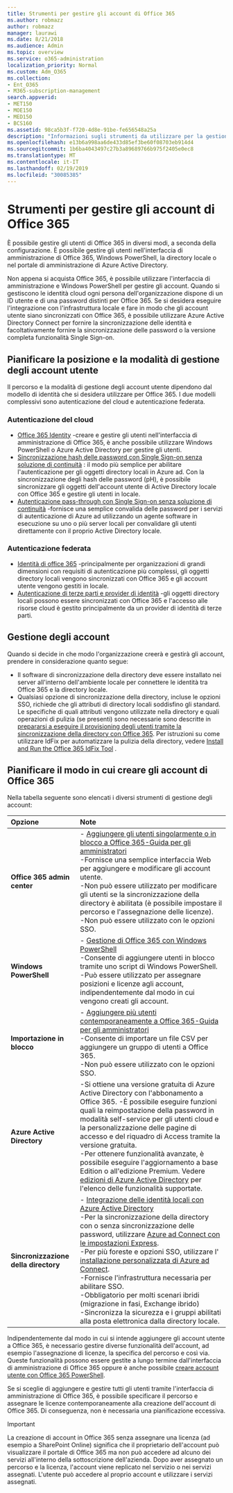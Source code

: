 ```yaml
---
title: Strumenti per gestire gli account di Office 365
ms.author: robmazz
author: robmazz
manager: laurawi
ms.date: 8/21/2018
ms.audience: Admin
ms.topic: overview
ms.service: o365-administration
localization_priority: Normal
ms.custom: Adm_O365
ms.collection:
- Ent_O365
- M365-subscription-management
search.appverid:
- MET150
- MOE150
- MED150
- BCS160
ms.assetid: 98ca5b3f-f720-4d8e-91be-fe656548a25a
description: "Informazioni sugli strumenti da utilizzare per la gestione degli utenti di Office 365 e sul modo in cui è possibile utilizzare dipende dalla modalità di gestione delle identità dell'utente. "
ms.openlocfilehash: e13b6a998aa6de433d85ef3be60f08703eb914d4
ms.sourcegitcommit: 1b6ba4043497c27b3a89689766b975f2405e0ec8
ms.translationtype: MT
ms.contentlocale: it-IT
ms.lasthandoff: 02/19/2019
ms.locfileid: "30085385"
---
```

# <a name="tools-to-manage-office-365-accounts"></a>Strumenti per gestire gli account di Office 365

È possibile gestire gli utenti di Office 365 in diversi modi, a seconda della configurazione. È possibile gestire gli utenti nell'interfaccia di amministrazione di Office 365, Windows PowerShell, la directory locale o nel portale di amministrazione di Azure Active Directory. 

Non appena si acquista Office 365, è possibile utilizzare l'interfaccia di amministrazione e Windows PowerShell per gestire gli account. Quando si gestiscono le identità cloud ogni persona dell'organizzazione dispone di un ID utente e di una password distinti per Office 365. Se si desidera eseguire l'integrazione con l'infrastruttura locale e fare in modo che gli account utente siano sincronizzati con Office 365, è possibile utilizzare Azure Active Directory Connect per fornire la sincronizzazione delle identità e facoltativamente fornire la sincronizzazione delle password o la versione completa funzionalità Single Sign-on.
  
## <a name="plan-for-where-and-how-you-will-manage-your-user-accounts"></a>Pianificare la posizione e la modalità di gestione degli account utente

Il percorso e la modalità di gestione degli account utente dipendono dal modello di identità che si desidera utilizzare per Office 365. I due modelli complessivi sono autenticazione del cloud e autenticazione federata.
  
### <a name="cloud-authentication"></a>Autenticazione del cloud

- [Office 365 Identity](about-office-365-identity.md) -creare e gestire gli utenti nell'interfaccia di amministrazione di Office 365, è anche possibile utilizzare Windows PowerShell o Azure Active Directory per gestire gli utenti.
- [Sincronizzazione hash delle password con Single Sign-on senza soluzione di continuità](about-office-365-identity.md) : il modo più semplice per abilitare l'autenticazione per gli oggetti directory locali in Azure ad. Con la sincronizzazione degli hash delle password (pH), è possibile sincronizzare gli oggetti dell'account utente di Active Directory locale con Office 365 e gestire gli utenti in locale. 
- [Autenticazione pass-through con Single Sign-on senza soluzione di continuità](about-office-365-identity.md) -fornisce una semplice convalida delle password per i servizi di autenticazione di Azure ad utilizzando un agente software in esecuzione su uno o più server locali per convalidare gli utenti direttamente con il proprio Active Directory locale. 
    
### <a name="federated-authentication"></a>Autenticazione federata

- [Identità di office 365](about-office-365-identity.md) -principalmente per organizzazioni di grandi dimensioni con requisiti di autenticazione più complessi, gli oggetti directory locali vengono sincronizzati con Office 365 e gli account utente vengono gestiti in locale. 
- [Autenticazione di terze parti e provider di identità](about-office-365-identity.md) -gli oggetti directory locali possono essere sincronizzati con Office 365 e l'accesso alle risorse cloud è gestito principalmente da un provider di identità di terze parti. 
    
## <a name="managing-accounts"></a>Gestione degli account

Quando si decide in che modo l'organizzazione creerà e gestirà gli account, prendere in considerazione quanto segue:
  
- Il software di sincronizzazione della directory deve essere installato nei server all'interno dell'ambiente locale per connettere le identità tra Office 365 e la directory locale.
- Qualsiasi opzione di sincronizzazione della directory, incluse le opzioni SSO, richiede che gli attributi di directory locali soddisfino gli standard. Le specifiche di quali attributi vengono utilizzate nella directory e quali operazioni di pulizia (se presenti) sono necessarie sono descritte in [prepararsi a eseguire il provisioning degli utenti tramite la sincronizzazione della directory con Office 365](prepare-for-directory-synchronization.md). Per istruzioni su come utilizzare IdFix per automatizzare la pulizia della directory, vedere [Install and Run the Office 365 IdFix Tool](install-and-run-idfix.md) . 
    
## <a name="plan-how-you-are-going-to-create-office-365-accounts"></a>Pianificare il modo in cui creare gli account di Office 365
Nella tabella seguente sono elencati i diversi strumenti di gestione degli account:
    
|**Opzione**|**Note**|
|:-----|:-----|
|**Office 365 admin center** | - [Aggiungere gli utenti singolarmente o in blocco a Office 365-Guida per gli amministratori](https://support.office.com/article/1970f7d6-03b5-442f-b385-5880b9c256ec) <br> -Fornisce una semplice interfaccia Web per aggiungere e modificare gli account utente. <br> -Non può essere utilizzato per modificare gli utenti se la sincronizzazione della directory è abilitata (è possibile impostare il percorso e l'assegnazione delle licenze). <br> -Non può essere utilizzato con le opzioni SSO. <br> |
|**Windows PowerShell** | - [Gestione di Office 365 con Windows PowerShell](https://go.microsoft.com/fwlink/p/?LinkId=698471) <br> -Consente di aggiungere utenti in blocco tramite uno script di Windows PowerShell. <br> -Può essere utilizzato per assegnare posizioni e licenze agli account, indipendentemente dal modo in cui vengono creati gli account. <br> |
|**Importazione in blocco** | - [Aggiungere più utenti contemporaneamente a Office 365-Guida per gli amministratori](add-several-users-at-the-same-time.md) <br> -Consente di importare un file CSV per aggiungere un gruppo di utenti a Office 365. <br> -Non può essere utilizzato con le opzioni SSO. <br> |
|**Azure Active Directory** | -Si ottiene una versione gratuita di Azure Active Directory con l'abbonamento a Office 365. -È possibile eseguire funzioni quali la reimpostazione della password in modalità self-service per gli utenti cloud e la personalizzazione delle pagine di accesso e del riquadro di Access tramite la versione gratuita.<br> -Per ottenere funzionalità avanzate, è possibile eseguire l'aggiornamento a base Edition o all'edizione Premium. Vedere [edizioni di Azure Active Directory](https://go.microsoft.com/fwlink/p/?LinkId=698465) per l'elenco delle funzionalità supportate.<br> |
|**Sincronizzazione della directory** | - [Integrazione delle identità locali con Azure Active Directory](https://go.microsoft.com/fwlink/p/?LinkID=624168) <br> -Per la sincronizzazione della directory con o senza sincronizzazione delle password, utilizzare [Azure ad Connect con le impostazioni Express](https://go.microsoft.com/fwlink/p/?LinkID=698537).  <br>  -Per più foreste e opzioni SSO, utilizzare l' [installazione personalizzata di Azure ad Connect](https://go.microsoft.com/fwlink/p/?LinkId=698430). <br> -Fornisce l'infrastruttura necessaria per abilitare SSO. <br> -Obbligatorio per molti scenari ibridi (migrazione in fasi, Exchange ibrido) <br> -Sincronizza la sicurezza e i gruppi abilitati alla posta elettronica dalla directory locale. <br> |
   
Indipendentemente dal modo in cui si intende aggiungere gli account utente a Office 365, è necessario gestire diverse funzionalità dell'account, ad esempio l'assegnazione di licenze, la specifica del percorso e così via. Queste funzionalità possono essere gestite a lungo termine dall'interfaccia di amministrazione di Office 365 oppure è anche possibile [creare account utente con Office 365 PowerShell](https://go.microsoft.com/fwlink/p/?LinkId=717083).
    
Se si sceglie di aggiungere e gestire tutti gli utenti tramite l'interfaccia di amministrazione di Office 365, è possibile specificare il percorso e assegnare le licenze contemporaneamente alla creazione dell'account di Office 365. Di conseguenza, non è necessaria una pianificazione eccessiva.
    
> [!IMPORTANT]
> La creazione di account in Office 365 senza assegnare una licenza (ad esempio a SharePoint Online) significa che il proprietario dell'account può visualizzare il portale di Office 365 ma non può accedere ad alcuno dei servizi all'interno della sottoscrizione dell'azienda. Dopo aver assegnato un percorso e la licenza, l'account viene replicato nel servizio o nei servizi assegnati. L'utente può accedere al proprio account e utilizzare i servizi assegnati.